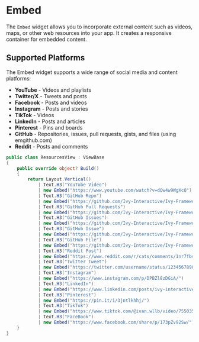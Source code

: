# Embed

The `Embed` widget allows you to incorporate external content such as videos, maps, or other web resources into your app. It creates a responsive container for embedded content.

## Supported Platforms

The Embed widget supports a wide range of social media and content platforms:

- **YouTube** - Videos and playlists
- **Twitter/X** - Tweets and posts
- **Facebook** - Posts and videos
- **Instagram** - Posts and stories
- **TikTok** - Videos
- **LinkedIn** - Posts and articles
- **Pinterest** - Pins and boards
- **GitHub** - Repositories, issues, pull requests, gists, and files (using emgithub.com)
- **Reddit** - Posts and comments

```csharp demo-tabs
public class ResourcesView : ViewBase
{
    public override object? Build()
    {
        return Layout.Vertical()
            | Text.H3("YouTube Video")
            | new Embed("https://www.youtube.com/watch?v=dQw4w9WgXcQ")
            | Text.H3("GitHub Repo")
            | new Embed("https://github.com/Ivy-Interactive/Ivy-Framework")
            | Text.H3("GitHub Pull Requests")
            | new Embed("https://github.com/Ivy-Interactive/Ivy-Framework/pulls")
            | Text.H3("GitHub Issues")
            | new Embed("https://github.com/Ivy-Interactive/Ivy-Framework/issues")
            | Text.H3("GitHub Issue")
            | new Embed("https://github.com/Ivy-Interactive/Ivy-Framework/issues/935")
            | Text.H3("GitHub File")
            | new Embed("https://github.com/Ivy-Interactive/Ivy-Framework/blob/main/README.md")
            | Text.H3("Reddit Post")
            | new Embed("https://www.reddit.com/r/cats/comments/1nr7fbs/show_them/")
            | Text.H3("Twitter Tweet")
            | new Embed("https://twitter.com/username/status/1234567890")
            | Text.H3("Instagram")
            | new Embed("https://www.instagram.com/p/DPBZl8zDGiA/")
            | Text.H3("LinkedIn")
            | new Embed("https://www.linkedin.com/posts/ivy-interactive_ai-dotnet-opensource-activity-7377309652004331520-YjqC?utm_source=share&utm_medium=member_desktop&rcm=ACoAAFd2BW0BpNAXf_IY-1TO5Br9SnDmmmYsuXk")
            | Text.H3("Pinterest")
            | new Embed("https://pin.it/i/3jntlkhhj/")
            | Text.H3("TikTok")
            | new Embed("https://www.tiktok.com/@ivan.wllb/video/7550352363689741590?q=programming&t=1758927009747")
            | Text.H3("FaceBook")
            | new Embed("https://www.facebook.com/share/p/173pZv92Sw/");
    }
}
```

<WidgetDocs Type="Ivy.Embed" ExtensionTypes="Ivy.EmbedExtensions" SourceUrl="https://github.com/Ivy-Interactive/Ivy-Framework/blob/main/Ivy/Widgets/Primitives/Embed.cs"/>

